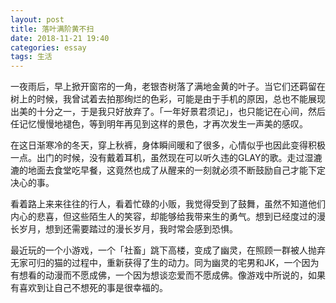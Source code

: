 ```yaml
---
layout: post
title: 落叶满阶黄不扫
date: 2018-11-21 19:40
categories: essay
tags: 生活
---
```


一夜雨后，早上掀开窗帘的一角，老银杏树落了满地金黄的叶子。当它们还羁留在树上的时候，我曾试着去拍那绚烂的色彩，可能是由于手机的原因，总也不能展现出美的十分之一，于是我只好放弃了。「一年好景君须记」，也只能记在心间，然后任记忆慢慢地褪色，等到明年再见到这样的景色，才再次发生一声美的感叹。

在这日渐寒冷的冬天，穿上秋裤，身体瞬间暖和了很多，心情似乎也因此变得积极一点。出门的时候，没有戴着耳机，虽然现在可以听久违的GLAY的歌。走过湿漉漉的地面去食堂吃早餐，这竟然也成了从醒来的一刻就必须不断鼓励自己才能下定决心的事。

看着路上来来往往的行人，看着忙碌的小贩，我觉得受到了鼓舞，虽然不知道他们内心的悲喜，但这些陌生人的笑容，却能够给我带来生的勇气。想到已经度过的漫长岁月，想到还需要踏过的漫长岁月，我时常会感到恐惧。

最近玩的一个小游戏，一个「社畜」跳下高楼，变成了幽灵，在照顾一群被人抛弃无家可归的猫的过程中，重新获得了生的动力。同为幽灵的宅男和JK，一个因为有想看的动漫而不愿成佛，一个因为想谈恋爱而不愿成佛。像游戏中所说的，如果有喜欢到让自己不想死的事是很幸福的。

